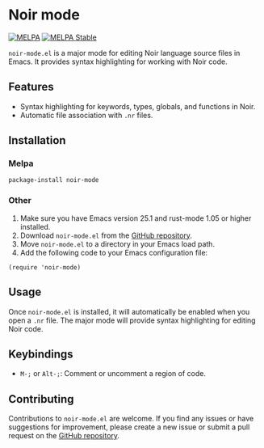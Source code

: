 # Noir mode
[![MELPA](https://melpa.org/packages/noir-mode-badge.svg)](https://melpa.org/#/noir-mode)
[![MELPA Stable](https://stable.melpa.org/packages/noir-mode-badge.svg)](https://stable.melpa.org/#/noir-mode)

`noir-mode.el` is a major mode for editing Noir language source files in Emacs. It provides syntax highlighting for working with Noir code.

## Features

- Syntax highlighting for keywords, types, globals, and functions in Noir.
- Automatic file association with `.nr` files.

## Installation

### Melpa

``` shell
package-install noir-mode
```


### Other
1. Make sure you have Emacs version 25.1 and rust-mode 1.05 or higher installed.
2. Download `noir-mode.el` from the [GitHub repository](https://github.com/hhamud/noir-mode).
3. Move `noir-mode.el` to a directory in your Emacs load path.
4. Add the following code to your Emacs configuration file:

```elisp
(require 'noir-mode)
```

## Usage

Once `noir-mode.el` is installed, it will automatically be enabled when you open a `.nr` file. The major mode will provide syntax highlighting for editing Noir code.

## Keybindings

- `M-;` or `Alt-;`: Comment or uncomment a region of code.


## Contributing

Contributions to `noir-mode.el` are welcome. If you find any issues or have suggestions for improvement, please create a new issue or submit a pull request on the [GitHub repository](https://github.com/hhamud/noir-mode).

